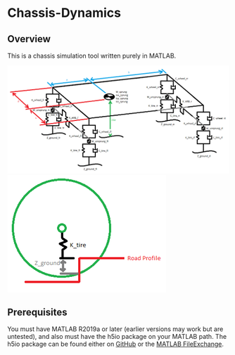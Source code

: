 # Chassis-Dynamics

## Overview
This is a chassis simulation tool written purely in MATLAB.

![Chassis Model](https://github.com/jscans12/chassis-dynamics/blob/main/docs/diagram.png)
![Tire Model](https://github.com/jscans12/chassis-dynamics/blob/main/docs/tire_model.png)

## Prerequisites
You must have MATLAB R2019a or later (earlier versions may work but are untested), and also must have the h5io package on your MATLAB path. The h5io package can be found either on [GitHub](https://github.com/jscans12/h5io) or the [MATLAB FileExchange](https://www.mathworks.com/matlabcentral/fileexchange/126235-h5io).
